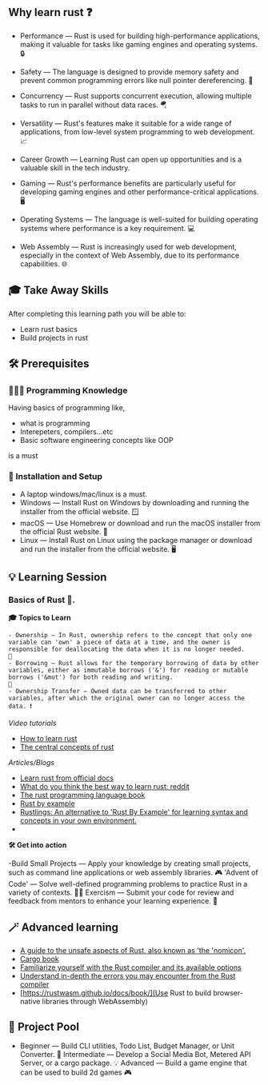 ## Why learn rust ❓

- Performance — Rust is used for building high-performance applications, making it valuable for tasks like gaming engines and operating systems.
🔒
- Safety — The language is designed to provide memory safety and prevent common programming errors like null pointer dereferencing.
🔄
- Concurrency — Rust supports concurrent execution, allowing multiple tasks to run in parallel without data races. 🪂
- Versatility — Rust's features make it suitable for a wide range of applications, from low-level system programming to web development.
📈
- Career Growth — Learning Rust can open up opportunities and is a valuable skill in the tech industry.

- Gaming — Rust's performance benefits are particularly useful for developing gaming engines and other performance-critical applications.
🖥️
- Operating Systems — The language is well-suited for building operating systems where performance is a key requirement. 💻
- Web Assembly — Rust is increasingly used for web development, especially in the context of Web Assembly, due to its performance capabilities. 🌐



## 🎓 Take Away Skills

After completing this learning path you will be able to:

- Learn rust basics
- Build projects in rust


## 🛠️ Prerequisites

### 🧑🏻‍💻 Programming Knowledge 
Having basics of programming like,

- what is programming
- Interepeters, compilers...etc
- Basic software engineering concepts like OOP

is a must

### 📲 Installation and Setup

- A laptop windows/mac/linux is a must. 
- Windows — Install Rust on Windows by downloading and running the installer from the official website. 🪟
- macOS — Use Homebrew or download and run the macOS installer from the official Rust website. 🍏
- Linux — Install Rust on Linux using the package manager or download and run the installer from the official website. 🖥️

## 💡 Learning Session

### Basics of Rust 🦀.

**🎓 Topics to Learn**

```
- Ownership — In Rust, ownership refers to the concept that only one variable can 'own' a piece of data at a time, and the owner is responsible for deallocating the data when it is no longer needed.
🤝
- Borrowing — Rust allows for the temporary borrowing of data by other variables, either as immutable borrows ('&') for reading or mutable borrows ('&mut') for both reading and writing.
🔄
- Ownership Transfer — Owned data can be transferred to other variables, after which the original owner can no longer access the data. ❗
```


*Video tutorials*

- [How to learn rust](https://youtu.be/2hXNd6x9sZs)
- [The central concepts of rust](https://www.youtube.com/watch?v=o-kDVP1U3Do)
  
*Articles/Blogs*

- [Learn rust from official docs](https://www.rust-lang.org/learn)
- [What do you think the best way to learn rust: reddit](https://www.reddit.com/r/rust/comments/ngq5rs/what_do_you_think_is_the_best_way_to_learn_rust/)
- [The rust programming language book](https://doc.rust-lang.org/book/)
- [Rust by example](https://doc.rust-lang.org/rust-by-example/)
- [Rustlings: An alternative to 'Rust By Example' for learning syntax and concepts in your own environment.](https://github.com/rust-lang/rustlings)
- 
**🛠️ Get into action**

-Build Small Projects — Apply your knowledge by creating small projects, such as command line applications or web assembly libraries.
🎮
'Advent of Code' — Solve well-defined programming problems to practice Rust in a variety of contexts.
🧑‍💻
Exercism — Submit your code for review and feedback from mentors to enhance your learning experience.
🔧


## 🪄 Advanced learning

-  [A guide to the unsafe aspects of Rust, also known as 'the 'nomicon'.](https://doc.rust-lang.org/nomicon/)
-  [Cargo book](https://doc.rust-lang.org/cargo/)
-  [Familiarize yourself with the Rust compiler and its available options](https://doc.rust-lang.org/rustdoc/what-is-rustdoc.html)
-  [Understand in-depth the errors you may encounter from the Rust compiler](https://futhark.readthedocs.io/en/v0.25.13/error-index.html)
-  [https://rustwasm.github.io/docs/book/](Use Rust to build browser-native libraries through WebAssembly)


## 🚀 Project Pool

- Beginner — Build CLI utilities, Todo List, Budget Manager, or Unit Converter.
🚀
Intermediate — Develop a Social Media Bot, Metered API Server, or a cargo package.
💡
Advanced — Build a game engine that can be used to build 2d games 🎮
